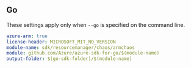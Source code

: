 ## Go

These settings apply only when `--go` is specified on the command line.

```yaml $(go) && $(track2)
azure-arm: true
license-header: MICROSOFT_MIT_NO_VERSION
module-name: sdk/resourcemanager/chaos/armchaos
module: github.com/Azure/azure-sdk-for-go/$(module-name)
output-folder: $(go-sdk-folder)/$(module-name)
```
